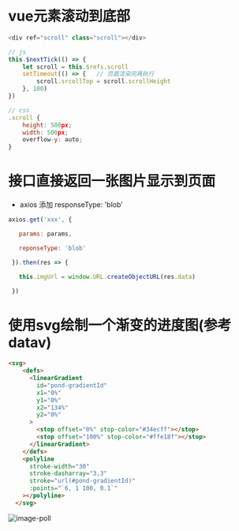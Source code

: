 # vue元素滚动到底部

```javascript
<div ref="scroll" class="scroll"></div>

// js
this.$nextTick(() => {
    let scroll = this.$refs.scroll
    setTimeout(() => {   // 页面渲染完再执行
        scroll.srcollTop = scroll.scrollHeight
    }, 100)
})

// css
.scroll {
    height: 500px;
    width: 500px;
    overflow-y: auto;
}
```

# 接口直接返回一张图片显示到页面



- axios 添加 responseType: 'blob'

```javascript
axios.get('xxx', {

   params: params,

   reponseType: 'blob'

 }).then(res => {

   this.imgUrl = window.URL.createObjectURL(res.data)

 })
```


# 使用svg绘制一个渐变的进度图(参考datav)

```html
<svg>
    <defs>
      <linearGradient
        id="pond-gradientId"
        x1="0%"
        y1="0%"
        x2="134%"
        y2="0%"
      >
        <stop offset="0%" stop-color="#34ecff"></stop>
        <stop offset="100%" stop-color="#ffe18f"></stop>
      </linearGradient>
    </defs>
    <polyline
      stroke-width="30"
      stroke-dasharray="3,3"
      stroke="url(#pond-gradientId)"
      :points="`6, 1 100, 0.1`"
    ></polyline>
  </svg>
```

<img src='https://www.google.com/imgres?imgurl=https%3A%2F%2Fimg2020.cnblogs.com%2Fblog%2F1934110%2F202009%2F1934110-20200927101729823-1028223027.png&imgrefurl=https%3A%2F%2Fwww.cnblogs.com%2Fjocelyn11%2Fp%2F13738172.html&tbnid=Z9eX1C-DZau7KM&vet=12ahUKEwjM0tOiwv3yAhWMpp4KHaLhCOgQMygAegUIARCbAQ..i&docid=RVFx0v8_B8nNdM&w=771&h=422&itg=1&q=%E8%BF%9B%E5%BA%A6%E6%B1%A0&ved=2ahUKEwjM0tOiwv3yAhWMpp4KHaLhCOgQMygAegUIARCbAQ)' alt='image-poll'>